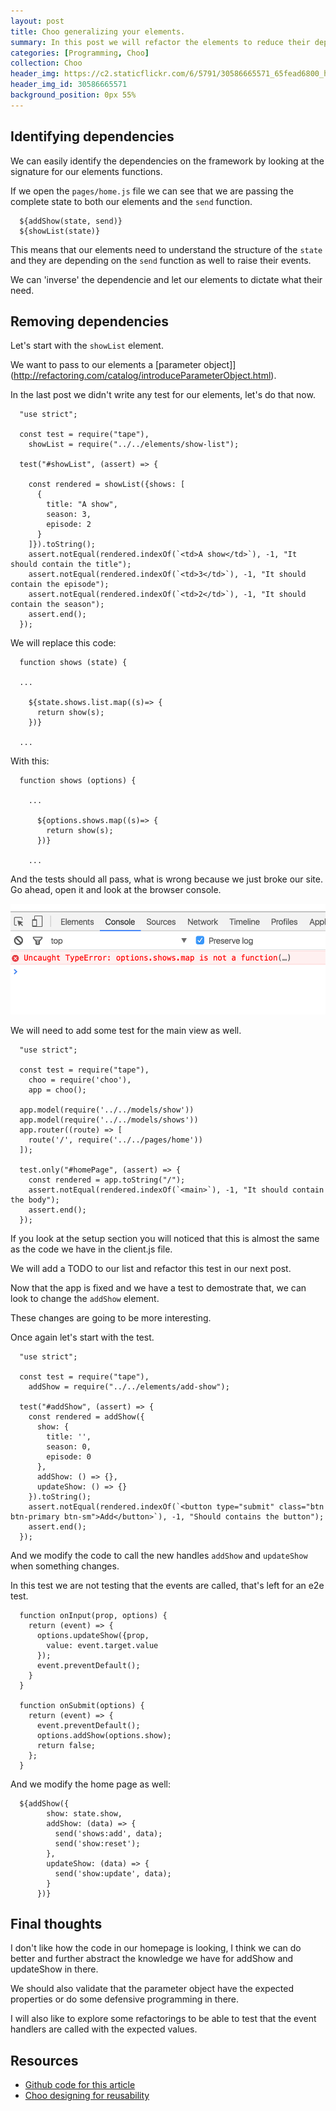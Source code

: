 ```yaml
---
layout: post
title: Choo generalizing your elements.
summary: In this post we will refactor the elements to reduce their dependencie on the library.
categories: [Programming, Choo]
collection: Choo
header_img: https://c2.staticflickr.com/6/5791/30586665571_65fead6800_h.jpg
header_img_id: 30586665571
background_position: 0px 55%
---
```


## Identifying dependencies

We can easily identify the dependencies on the framework by looking at the signature for our elements functions.

If we open the `pages/home.js` file we can see that we are passing the complete state to both our elements and the `send` function.

```
  ${addShow(state, send)}
  ${showList(state)}
```

This means that our elements need to understand the structure of the `state` and they are depending on the `send` function as well to raise their events.

We can 'inverse' the dependencie and let our elements to dictate what their need.

## Removing dependencies

Let's start with the `showList` element.

We want to pass to our elements a [parameter object]](http://refactoring.com/catalog/introduceParameterObject.html).

In the last post we didn't write any test for our elements, let's do that now.

```
  "use strict";

  const test = require("tape"),
    showList = require("../../elements/show-list");

  test("#showList", (assert) => {

    const rendered = showList({shows: [
      {
        title: "A show",
        season: 3,
        episode: 2
      }
    ]}).toString();
    assert.notEqual(rendered.indexOf(`<td>A show</td>`), -1, "It should contain the title");
    assert.notEqual(rendered.indexOf(`<td>3</td>`), -1, "It should contain the episode");
    assert.notEqual(rendered.indexOf(`<td>2</td>`), -1, "It should contain the season");
    assert.end();
  });
```

We will replace this code:

```
  function shows (state) {

  ...

    ${state.shows.list.map((s)=> {
      return show(s);
    })}

  ...

```

With this:

```
  function shows (options) {

    ...

      ${options.shows.map((s)=> {
        return show(s);
      })}

    ...

```

And the tests should all pass, what is wrong because we just broke our site.
Go ahead, open it and look at the browser console.

<img border="0" alt="Choo broken" src="/images/posts/choo/choo-broken-app.png">

We will need to add some test for the main view as well.

```
  "use strict";

  const test = require("tape"),
    choo = require('choo'),
    app = choo();

  app.model(require('../../models/show'))
  app.model(require('../../models/shows'))
  app.router((route) => [
    route('/', require('../../pages/home'))
  ]);

  test.only("#homePage", (assert) => {
    const rendered = app.toString("/");
    assert.notEqual(rendered.indexOf(`<main>`), -1, "It should contain the body");
    assert.end();
  });
```

If you look at the setup section you will noticed that this is almost the same as the code we have in the client.js file.

We will add a TODO to our list and refactor this test in our next post.

Now that the app is fixed and we have a test to demostrate that, we can look to change the `addShow` element.

These changes are going to be more interesting.

Once again let's start with the test.

```
  "use strict";

  const test = require("tape"),
    addShow = require("../../elements/add-show");

  test("#addShow", (assert) => {
    const rendered = addShow({
      show: {
        title: '',
        season: 0,
        episode: 0
      },
      addShow: () => {},
      updateShow: () => {}
    }).toString();
    assert.notEqual(rendered.indexOf(`<button type="submit" class="btn btn-primary btn-sm">Add</button>`), -1, "Should contains the button");
    assert.end();
  });
```

And we modify the code to call the new handles `addShow` and `updateShow` when something changes.

In this test we are not testing that the events are called, that's left for an e2e test.

```
  function onInput(prop, options) {
    return (event) => {
      options.updateShow({prop,
        value: event.target.value
      });
      event.preventDefault();
    }
  }

  function onSubmit(options) {
    return (event) => {
      event.preventDefault();
      options.addShow(options.show);
      return false;
    };
  }
```

And we modify the home page as well:

```
  ${addShow({
        show: state.show,
        addShow: (data) => {
          send('shows:add', data);
          send('show:reset');
        },
        updateShow: (data) => {
          send('show:update', data);
        }
      })}
```

## Final thoughts

I don't like how the code in our homepage is looking, I think we can do better and further abstract the knowledge we have for addShow and updateShow in there.

We should also validate that the parameter object have the expected properties or do some defensive programming in there.

I will also like to explore some refactorings to be able to test that the event handlers are called with the expected values.

## Resources

* [Github code for this article](https://github.com/hgarcia/tv-series/releases/tag/v0.2)
* [Choo designing for reusability](https://yoshuawuyts.gitbooks.io/choo/content/guides/designing-for-reusability.html)
